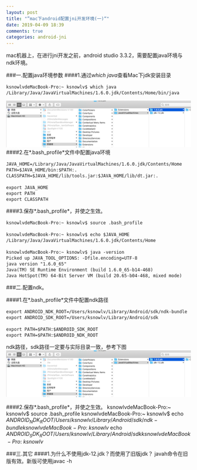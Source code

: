 ```yaml
---
layout: post
title: "”mac下android配置jni开发环境(一)“"
date: 2019-04-09 18:39
comments: true
categories: android-jni
---
```


mac机器上，在进行jni开发之前，android studio 3.3.2，需要配置java环境与ndk环境。

###一.配置java环境参数
####1.通过*which java*查看Mac下jdk安装目录


	ksnowlvdeMacBook-Pro:~ ksnowlv$ which java
 	/Library/Java/JavaVirtualMachines/1.6.0.jdk/Contents/Home/bin/java

![image](/images/post/2019-04-09-macxia-pei-zhi-jnikai-fa-huan-jing-1/jdk-path.png) 
####2.在*.bash_profile*文件中配置java环境

	JAVA_HOME=/Library/Java/JavaVirtualMachines/1.6.0.jdk/Contents/Home
	PATH=$JAVA_HOME/bin:$PATH:.
	CLASSPATH=$JAVA_HOME/lib/tools.jar:$JAVA_HOME/lib/dt.jar:.

	export JAVA_HOME
	export PATH
	export CLASSPATH


####3.保存*.bash_profile*，并使之生效。

	ksnowlvdeMacBook-Pro:~ ksnowlv$ source .bash_profile
	
	ksnowlvdeMacBook-Pro:~ ksnowlv$ echo $JAVA_HOME
	/Library/Java/JavaVirtualMachines/1.6.0.jdk/Contents/Home
	
	ksnowlvdeMacBook-Pro:~ ksnowlv$ java -version
	Picked up JAVA_TOOL_OPTIONS: -Dfile.encoding=UTF-8
	java version "1.6.0_65"
	Java(TM) SE Runtime Environment (build 1.6.0_65-b14-468)
	Java HotSpot(TM) 64-Bit Server VM (build 20.65-b04-468, mixed mode)
	
###二.配置ndk。

####1.在*.bash_profile*文件中配置ndk路径


 	export ANDROID_NDK_ROOT=/Users/ksnowlv/Library/Android/sdk/ndk-bundle 
 	export ANDROID_SDK_ROOT=/Users/ksnowlv/Library/Android/sdk

 	export PATH=$PATH:$ANDROID_SDK_ROOT  
 	export PATH=$PATH:$ANDROID_NDK_ROOT 
	
ndk路径，sdk路径一定要与实际目录一致，参考下图	
![image](/images/post/2019-04-09-macxia-pei-zhi-jnikai-fa-huan-jing-1/jdk-path.png) 

####2.保存*.bash_profile*，并使之生效。
	ksnowlvdeMacBook-Pro:~ ksnowlv$ source .bash_profile
	ksnowlvdeMacBook-Pro:~ ksnowlv$ echo $ANDROID_NDK_ROOT
	/Users/ksnowlv/Library/Android/sdk/ndk-bundle
	ksnowlvdeMacBook-Pro:~ ksnowlv$ echo $ANDROID_SDK_ROOT
	/Users/ksnowlv/Library/Android/sdk
	ksnowlvdeMacBook-Pro:~ ksnowlv$ 
	
###三.其它
####1.为什么不使用jdk-12.jdk？而使用了旧版jdk？
javah命令在旧版有效。新版可使用javac -h

